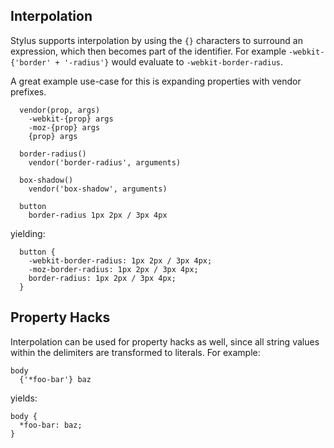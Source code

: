 
## Interpolation

  Stylus supports interpolation by using the `{}` characters to surround an expression, which then becomes part of the identifier. For example `-webkit-{'border' + '-radius'}` would evaluate to `-webkit-border-radius`.

 A great example use-case for this is expanding properties with vendor prefixes.

      vendor(prop, args)
        -webkit-{prop} args
        -moz-{prop} args
        {prop} args

      border-radius()
        vendor('border-radius', arguments)
      
      box-shadow()
        vendor('box-shadow', arguments)

      button
        border-radius 1px 2px / 3px 4px

yielding:

      button {
        -webkit-border-radius: 1px 2px / 3px 4px;
        -moz-border-radius: 1px 2px / 3px 4px;
        border-radius: 1px 2px / 3px 4px;
      }

## Property Hacks

Interpolation can be used for property hacks as well, since all string values
within the delimiters are transformed to literals. For example:

    body
      {'*foo-bar'} baz

yields:

    body {
      *foo-bar: baz;
    }
      